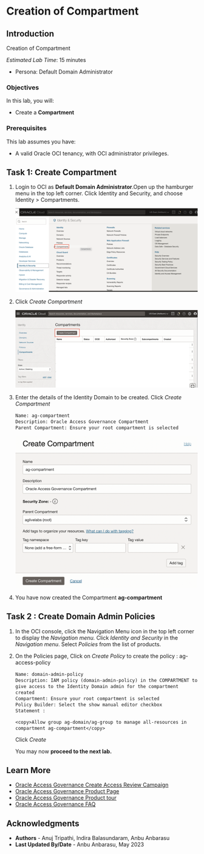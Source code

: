 # Creation of Compartment

## Introduction

Creation of Compartment 

*Estimated Lab Time*: 15 minutes
* Persona: Default Domain Administrator


### Objectives

In this lab, you will:
 * Create a **Compartment**


### Prerequisites
This lab assumes you have:
- A valid Oracle OCI tenancy, with OCI administrator privileges.


## Task 1: Create Compartment

1. Login to OCI as **Default Domain Administrator**.Open up the hamburger menu in the top left corner. Click Identity and Security, and choose Identity > Compartments. 

    ![Navigate to Compartments](images/navigate-comp.png)

2. Click *Create Compartment*

    ![Select Create Compartment](images/create-compartment.png)

3. Enter the details of the Identity Domain to be created. Click *Create Compartment*  
    
    ```
    Name: ag-compartment
    Description: Oracle Access Governance Compartment
    Parent Compartment: Ensure your root compartment is selected
    ```

    ![Create new compartment](images/new-compartment.png) 

     
4. You have now created the Compartment **ag-compartment**



## Task 2 : Create Domain Admin Policies 


1. In the OCI console, click the Navigation Menu icon in the top left corner to display the *Navigation menu.* Click *Identity and Security* in the *Navigation menu*. Select *Policies* from the list of products.

2. On the Policies page, Click on *Create Policy* to create the policy : ag-access-policy


    ```
    Name: domain-admin-policy
    Description: IAM policy (domain-admin-policy) in the COMPARTMENT to give access to the Identity Domain admin for the compartment created
    Compartment: Ensure your root compartment is selected
    Policy Builder: Select the show manual editor checkbox
    Statement :
    ```

    ```
    <copy>Allow group ag-domain/ag-group to manage all-resources in compartment ag-compartment</copy>
    ```

    Click *Create* 



    You may now **proceed to the next lab.**

## Learn More

* [Oracle Access Governance Create Access Review Campaign](https://docs.oracle.com/en/cloud/paas/access-governance/pdapg/index.html)
* [Oracle Access Governance Product Page](https://www.oracle.com/security/cloud-security/access-governance/)
* [Oracle Access Governance Product tour](https://www.oracle.com/webfolder/s/quicktours/paas/pt-sec-access-governance/index.html)
* [Oracle Access Governance FAQ](https://www.oracle.com/security/cloud-security/access-governance/faq/)

## Acknowledgments
* **Authors** - Anuj Tripathi, Indira Balasundaram, Anbu Anbarasu
* **Last Updated By/Date** - Anbu Anbarasu, May 2023